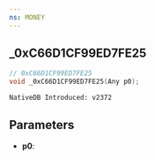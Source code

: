 ```yaml
---
ns: MONEY
---
```

## _0xC66D1CF99ED7FE25

```c
// 0xC66D1CF99ED7FE25
void _0xC66D1CF99ED7FE25(Any p0);
```

```
NativeDB Introduced: v2372
```

## Parameters
* **p0**:
